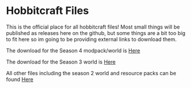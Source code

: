 # Hobbitcraft Files
This is the official place for all hobbitcraft files! Most small things will be published as releases here on the github, but some things are a bit too big to fit here so im going to be providing external links to download them.

The download for the Season 4 modpack/world is [Here](https://github.com/DerpDerpling/Hobbitcraft-S4/releases)

The download for the Season 3 world is [Here](https://drive.google.com/file/d/11Cw7VqkEgiEEQMBjvxCsnxvR1BQGY9SX/view?usp=sharing) 

All other files including the season 2 world and resource packs can be found [Here](github.com/DerpDerpling/Hobbitcraft-Files/releases)
